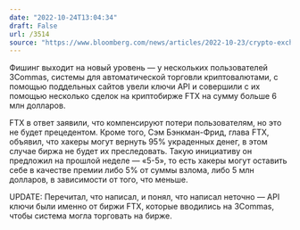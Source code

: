 ```yaml
---
date: "2022-10-24T13:04:34"
draft: False
url: /3514
source: "https://www.bloomberg.com/news/articles/2022-10-23/crypto-exchange-ftx-to-provide-6-million-phishing-compensation"
---
```


Фишинг выходит на новый уровень — у нескольких пользователей 3Commas, системы для автоматической торговли криптовалютами, с помощью поддельных сайтов увели ключи API и совершили с их помощью несколько сделок на криптобирже FTX на сумму больше 6 млн долларов. 

FTX в ответ заявили, что компенсируют потери пользователям, но это не будет прецедентом. Кроме того, Сэм Бэнкман-Фрид, глава FTX, объявил, что хакеры могут вернуть 95% украденных денег, в этом случае биржа не будет их преследовать. Такую инициативу он предложил на прошлой неделе — «5-5», то есть хакеры могут оставить себе в качестве премии либо 5% от суммы взлома, либо 5 млн долларов, в зависимости от того, что меньше.

UPDATE: Перечитал, что написал, и понял, что написал неточно — API ключи были именно от биржи FTX, которые вводились на 3Commas, чтобы система могла торговать на бирже.
